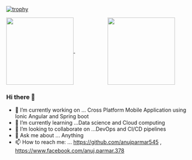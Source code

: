 <!-- Following line will add trophies to the github Dashboard-->
[![trophy](https://github-profile-trophy.vercel.app/?username=anujparmar545&row=1&theme=flat)](https://github.com/ryo-ma/github-profile-trophy)

<!-- Following lines will add stats to the github Dashboard
[![Anurag's GitHub stats](https://github-readme-stats.vercel.app/api?username=anujparmar545&theme=graywhite&icons=true)](https://github.com/anuraghazra/github-readme-stats)
[![Top Langs](https://github-readme-stats.vercel.app/api/top-langs/?username=anujparmar545&layout=compact)](https://github.com/anuraghazra/github-readme-stats)

-->
<a href="https://github.com/anujparmar545">
  <img align="center" height="180em" style="max-width:100%" src="https://github-readme-stats.vercel.app/api?username=anujparmar545&theme=graywhite&icons=true" />
</a>
<a style="margin-left:87px" href="https://github.com/anujparmar545t">
  <img align="center" height="180em" style="max-width:100%" src="https://github-readme-stats.vercel.app/api/top-langs/?username=anujparmar545&layout=compact" />
</a>


### Hi there 👋

<!--
**anujparmar545/anujparmar545** is a ✨ _special_ ✨ repository because its `README.md` (this file) appears on your GitHub profile.

Here are some ideas to get you started:
-->
- 🔭 I’m currently working on ... Cross Platform Mobile Application using Ionic Angular and Spring boot
- 🌱 I’m currently learning ...Data science and Cloud computing
- 👯 I’m looking to collaborate on ...DevOps and CI/CD pipelines
- 💬 Ask me about ... Anything
- 📫 How to reach me: ... https://github.com/anujparmar545 , https://www.facebook.com/anuj.parmar.378





